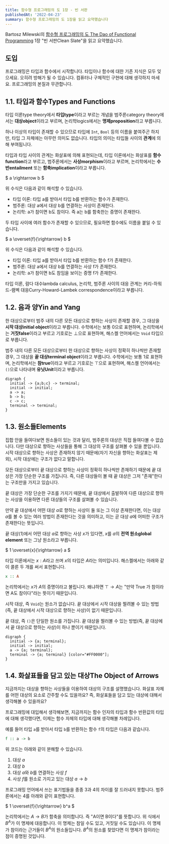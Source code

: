 ```yaml
---
title: 함수형 프로그래밍의 도 1장 - 빈 서판
publishedAt: '2022-04-23'
summary: 함수형 프로그래밍의 도 1장을 읽고 요약했습니다
---
```


Bartosz Milewski의 [함수형 프로그래밍의 도 The Dao of Functional
Programming](https://github.com/BartoszMilewski/Publications/tree/master/TheDaoOfFP)
1장 "빈 서판Clean Slate"을 읽고 요약했습니다.

## 도입

프로그래밍은 타입과 함수에서 시작합니다. 타입이나 함수에 대한 기존 지식은 모두 잊으세요. 오히려
방해가 될 수 있습니다. 컴퓨터나 구체적인 구현에 대해 생각하지 마세요. 프로그래밍의 본질과
무관합니다.

## 1.1. 타입과 함수Types and Functions

타입 이론type theory에서 **타입type**이라고 부르는 개념을 범주론category theory에서는
**대상object**이라고 부르며, 논리학logics에서는 **명제proposition**라고 부릅니다.

하나 이상의 타입이 존재할 수 있으므로 타입에 `Int`, `Bool` 등의 이름을 붙여주곤 하지만, 타입
그 자체에는 아무런 의미도 없습니다. 타입의 의미는 타입들 사이의 **관계**에 의해 부여됩니다.

타입과 타입 사이의 관계는 화살표에 의해 표현되는데, 타입 이론에서는 화살표를
**함수function**라고 부르고, 범주론에서는 **사상morphism**이라고 부르며, 논리학에서는
**수반entailment** 또는 **함축implication**이라고 부릅니다.

$
a \rightarrow b
$

위 수식은 다음과 같이 해석할 수 있습니다.

- 타입 이론: 타입 a를 받아서 타입 b를 반환하는 함수가 존재한다.
- 범주론: 대상 a에서 대상 b를 연결하는 사상이 존재한다.
- 논리학: a가 참이면 b도 참이다. 즉 a는 b를 함축한는 증명이 존재한다.

두 타입 사이에 여러 함수가 존재할 수 있으므로, 필요하면 함수에도 이름을 붙일 수 있습니다.

$
a \overset{f}{\rightarrow} b
$

위 수식은 다음과 같이 해석할 수 있습니다.

- 타입 이론: 타입 a를 받아서 타입 b를 반환하는 함수 f가 존재한다.
- 범주론: 대상 a에서 대상 b를 연결하는 사상 f가 존재한다.
- 논리학: a가 참이면 b도 참임을 보이는 증명 f가 존재한다.

타입 이론, 람다 대수lambda calculus, 논리학, 범주론 사이의 대응 관계는 커리-하워드-램벡
대응Curry-Howard-Lambek correspondence이라고 부릅니다.

## 1.2. 음과 양Yin and Yang

한 대상으로부터 범주 내의 다른 모든 대상으로 향하는 사상이 존재할 경우, 그 대상을
**시작 대상initial object**이라고 부릅니다. 수학에서는 보통 0으로 표현하며, 논리학에서는
**거짓false**이라고 부르고 기호로는 $\bot$으로 표현하며, 해스켈 언어에서는 `Void` 타입으로
부릅니다.

범주 내의 다른 모든 대상으로부터 한 대상으로 향하는 사상이 정확히 하나씩만 존재할 경우, 그
대상을 **끝 대상terminal object**이라고 부릅니다. 수학에서는 보통 1로 표현하며,
논리학에서는 **참true**이라고 부르고 기호로는 $\top$으로 표현하며, 해스켈 언어에서는
`()`으로 나타내며 **유닛Unit**이라고 부릅니다.

```render-dot
digraph {
  initial -> {a;b;c} -> terminal;
  initial -> initial;
  a -> a;
  b -> b;
  c -> c;
  terminal -> terminal;
}
```

## 1.3. 원소들Elements

집합 안을 들여다보면 원소들이 있는 것과 달리, 범주론의 대상은 직접 들여다볼 수 없습니다. 다만
대상으로 향하는 사상들을 통해 그 대상의 구조를 살펴볼 수 있을 뿐입니다. 시작 대상으로 향하는
사상은 존재하지 않기 때문에(자기 자신을 향하는 화살표는 제외), 시작 대상에는 구조가 없다고
말합니다.

모든 대상으로부터 끝 대상으로 향하는 사상이 정확히 하나씩만 존재하기 때문에 끝 대상은 가장
단순한 구조를 가집니다. 즉, 다른 대상들이 볼 때 끝 대상은 그저 "존재"한다는 구조만을 가지고
있습니다.

끝 대상은 가장 단순한 구조를 가지기 때문에, 끝 대상에서 출발하여 다른 대상으로 향하는 사상을
이용하면 다른 대상들의 구조를 살펴볼 수 있습니다.

만약 끝 대상에서 어떤 대상 $a$로 향하는 사상이 둘 또는 그 이상 존재한다면, 이는 대상 $a$를
볼 수 있는 여러 방법이 존재한다는 것을 의미하고, 이는 곧 대상 $a$에 어떠한 구조가 존재한다는
뜻입니다.

끝 대상(1)에서 어떤 대상 $a$로 향하는 사상 $x$가 있다면, $x$를 $a$의
**전역 원소global element** 또는 그냥 원소라고 부릅니다.

$
1 \overset{x}{\rightarrow} a
$

타입 이론에서는 $x: A$라고 쓰며 $x$의 타입은 $A$라는 의미입니다. 해스켈에서는 아래와 같이
콜론 두 개를 써서 표현합니다.

```haskell
x :: A
```

논리학에서는 $x$가 $A$의 증명이라고 불립니다. 왜냐하면 $\top \rightarrow A$는 "만약 True
가 참이라면 A도 참이다"라는 뜻이기 때문입니다.

시작 대상, 즉 `Void`는 원소가 없습니다. 끝 대상에서 시작 대상을 찔려볼 수 있는 방법(즉, 끝
대상에서 시작 대상으로 향하는 사상)이 없기 때문입니다.

끝 대상, 즉 `()`은 단일한 원소를 가집니다. 끝 대상을 찔러볼 수 있는 방법(즉, 끝 대상에서 끝
대상으로 향하는 사상)이 하나 뿐이기 때문입니다.

```render-dot
digraph {
  initial -> {a; terminal};
  initial -> initial;
  a -> {a; terminal};
  terminal -> {a; terminal} [color="#FF0000"];
}
```

## 1.4. 화살표들을 담고 있는 대상The Object of Arrows

지금까지는 대상을 향하는 사상들을 이용하여 대상의 구조를 설명했습니다. 화살표 자체를 어떤
대상의 요소로 간주할 수도 있을까요? 즉, 화살표들을 담고 있는 대상에 대해서 생각해볼 수
있을까요?

프로그래밍에 대입해서 생각해보면, 지금까지는 함수 인자의 타입과 함수 반환값의 타입에 대해
생각했다면, 이제는 함수 자체의 타입에 대해 생각해볼 차례입니다.

예를 들어 타입 `a`를 받아서 타입 `b`를 반환하는 함수 `f`의 타입은 다음과 같습니다.

```haskell
f :: a -> b
```

위 코드는 아래와 같이 분해할 수 있습니다.

1. 대상 $a$
2. 대상 $b$
3. 대상 $a$와 $b$를 연결하는 사상 $f$
4. 사상 $f$를 원소로 가지고 있는 대상 $a \rightarrow b$

프로그래밍 언어에서 쓰는 표기법들을 종종 3과 4의 차이를 잘 드러내지 못합니다. 범주론에서는
4를 아래와 같이 표현합니다.

$
1 \overset{f}{\rightarrow} b^a
$

논리학에서는 $A \rightarrow B$가 함축을 의미합니다. 즉 "A이면 B이다"를 뜻합니다. 위 식에서
$B^A$가 이 명제에 대응합니다. 이 명제는 참일 수도 있고, 거짓일 수도 있습니다. 이 명제가
참이라는 근거들이 $B^A$의 원소들입니다. $B^A$의 원소를 찾았다면 이 명제가 참이라는 점이 증명된
것입니다.
